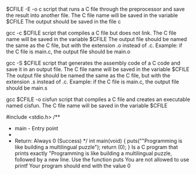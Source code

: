 $CFILE -E -o c 
script that runs a C file through the preprocessor and save the result into another file.
The C file name will be saved in the variable $CFILE
The output should be saved in the file c

gcc -c $CFILE
script that compiles a C file but does not link.
The C file name will be saved in the variable $CFILE
The output file should be named the same as the C file, but with the extension .o instead of .c.
Example: if the C file is main.c, the output file should be main.o

gcc -S $CFILE
script that generates the assembly code of a C code and save it in an output file.
The C file name will be saved in the variable $CFILE
The output file should be named the same as the C file, but with the extension .s instead of .c.
Example: if the C file is main.c, the output file should be main.s

gcc $CFILE -o cisfun
script that compiles a C file and creates an executable named cisfun.
The C file name will be saved in the variable $CFILE


#include <stdio.h>
/**
 * main - Entry point
 *
 * Return: Always 0 (Success)
 */
int main(void)
{
	puts("\"Programming is like building a multilingual puzzle");
	return (0);
}
Is a C program that prints exactly "Programming is like building a multilingual puzzle, followed by a new line.
Use the function puts
You are not allowed to use printf
Your program should end with the value 0
